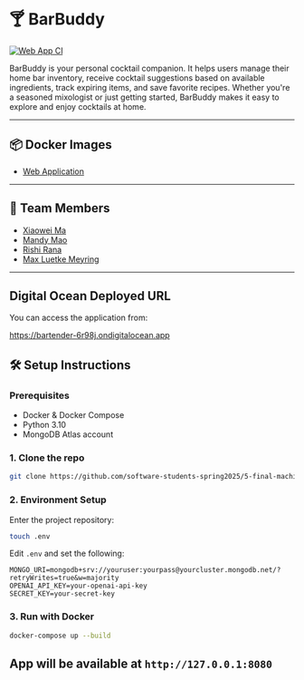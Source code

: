 
# 🍸 BarBuddy

[![Web App CI](https://github.com/software-students-spring2025/5-final-machine-not-learning/actions/workflows/webci.yml/badge.svg)](https://github.com/software-students-spring2025/5-final-machine-not-learning/actions/workflows/webci.yml)

BarBuddy is your personal cocktail companion. It helps users manage their home bar inventory, receive cocktail suggestions based on available ingredients, track expiring items, and save favorite recipes. Whether you're a seasoned mixologist or just getting started, BarBuddy makes it easy to explore and enjoy cocktails at home.

---
## 📦 Docker Images
- [Web Application](https://hub.docker.com/repository/docker/williamma205/webapp/general)

---

## 👥 Team Members

- [Xiaowei Ma](https://github.com/maxiaowei)
- [Mandy Mao](https://github.com/WillliamMa)
- [Rishi Rana](https://github.com/Rishi-Rana1)
- [Max Luetke Meyring](https://github.com/maxlmeyring)

---

## Digital Ocean Deployed URL

You can access the application from:

https://bartender-6r98j.ondigitalocean.app

## 🛠️ Setup Instructions

### Prerequisites

- Docker & Docker Compose
- Python 3.10
- MongoDB Atlas account

### 1. Clone the repo

```bash
git clone https://github.com/software-students-spring2025/5-final-machine-not-learning.git
```

### 2. Environment Setup

Enter the project repository:

```bash
touch .env
```

Edit `.env` and set the following:

```
MONGO_URI=mongodb+srv://youruser:yourpass@yourcluster.mongodb.net/?retryWrites=true&w=majority
OPENAI_API_KEY=your-openai-api-key
SECRET_KEY=your-secret-key
```

### 3. Run with Docker

```bash
docker-compose up --build
```

App will be available at `http://127.0.0.1:8080`
---